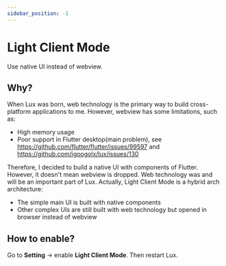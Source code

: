 ```yaml
---
sidebar_position: -1
---
```


# Light Client Mode

Use native UI instead of webview.

## Why?

When Lux was born, web technology is the primary way to build cross-platform applications to me.
However, webview has some limitations, such as:
* High memory usage
* Poor support in Flutter desktop(main problem), see https://github.com/flutter/flutter/issues/99597 and https://github.com/igoogolx/lux/issues/130

Therefore, I decided to build a native UI with components of Flutter. However, it doesn't mean webview is dropped.
Web technology was and will be an important part of Lux.
Actually, Light Client Mode is a hybrid arch architecture:
* The simple main UI is built with native components 
* Other complex UIs are still built with web technology but opened in browser instead of webview

## How to enable?
Go to **Setting** -> enable **Light Client Mode**. Then restart Lux.